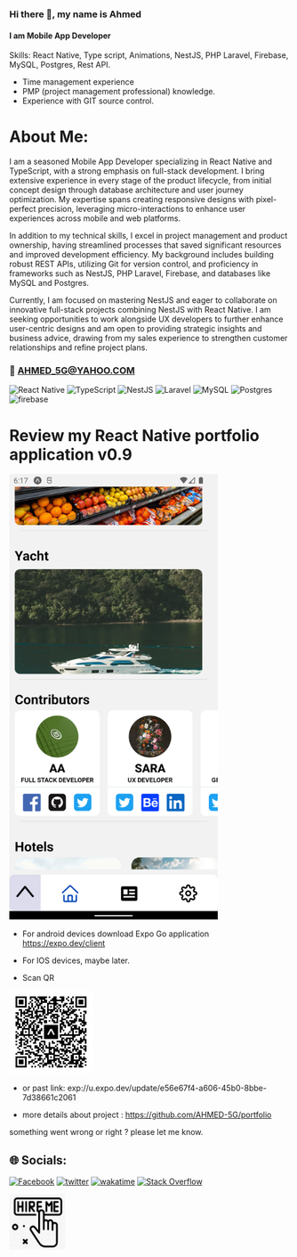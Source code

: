 ### Hi there 👋, my name is Ahmed

#### I am Mobile App Developer

Skills: React Native, Type script, Animations, NestJS, PHP Laravel, Firebase, MySQL, Postgres, Rest API.

- Time management experience
- PMP (project management professional) knowledge.
- Experience with GIT source control.

# About Me:

I am a seasoned Mobile App Developer specializing in React Native and TypeScript, with a strong emphasis on full-stack development. I bring extensive experience in every stage of the product lifecycle, from initial concept design through database architecture and user journey optimization. My expertise spans creating responsive designs with pixel-perfect precision, leveraging micro-interactions to enhance user experiences across mobile and web platforms.

In addition to my technical skills, I excel in project management and product ownership, having streamlined processes that saved significant resources and improved development efficiency. My background includes building robust REST APIs, utilizing Git for version control, and proficiency in frameworks such as NestJS, PHP Laravel, Firebase, and databases like MySQL and Postgres.

Currently, I am focused on mastering NestJS and eager to collaborate on innovative full-stack projects combining NestJS with React Native. I am seeking opportunities to work alongside UX developers to further enhance user-centric designs and am open to providing strategic insights and business advice, drawing from my sales experience to strengthen customer relationships and refine project plans.

### 📧 AHMED_5G@YAHOO.COM

![React Native](https://img.shields.io/badge/react_native-%2320232a.svg?style=for-the-badge&logo=react&logoColor=%2361DAFB) ![TypeScript](https://img.shields.io/badge/typescript-%23007ACC.svg?style=for-the-badge&logo=typescript&logoColor=white) ![NestJS](https://img.shields.io/badge/nestjs-%23ea2845.svg?style=for-the-badge&logo=nestjs&logoColor=white) ![Laravel](https://img.shields.io/badge/laravel-%23FF2D20.svg?style=for-the-badge&logo=laravel&logoColor=white) ![MySQL](https://img.shields.io/badge/MySQL-%2300758F.svg?style=for-the-badge&logo=mysql&logoColor=white) ![Postgres](https://img.shields.io/badge/postgres-%23316192.svg?style=for-the-badge&logo=postgresql&logoColor=white)
![firebase](https://img.shields.io/badge/-firebase-ffa611?style=for-the-badge&logo=firebase&logoColor=white)

# Review my React Native portfolio application v0.9

<img
     width=375 height= 800
      src="./images/sh.png">
</a>

- For android devices download Expo Go application https://expo.dev/client

- For IOS devices, maybe later.

- Scan QR

<img
     width=150 height= 150
      src="./images/eas-update09.svg">
</a>

- or past link:
  exp://u.expo.dev/update/e56e67f4-a606-45b0-8bbe-7d38661c2061

- more details about project :
  https://github.com/AHMED-5G/portfolio

something went wrong or right ? please let me know.

## 🌐 Socials:

[![Facebook](https://img.shields.io/badge/Facebook-%231877F2.svg?logo=Facebook&logoColor=white)](https://www.facebook.com/people/Ahmed-Ali/100086148849098/)
[![twitter](https://img.shields.io/badge/-twitter-1DA1F2?logo=twitter&logoColor=white)](https://twitter.com/AD_5G) [![wakatime](https://wakatime.com/badge/user/2b8d577c-8421-4136-96aa-e15e59c6a7d8.svg)](https://wakatime.com/@2b8d577c-8421-4136-96aa-e15e59c6a7d8)
[![Stack Overflow](https://img.shields.io/badge/-Stackoverflow-FE7A16?logo=stack-overflow&logoColor=white)](https://stackoverflow.com/users/14738120/ahmed5g)

 <a href="https://bento.me/ahmed5g">
     <img
     width=100 height= 100
      src="./images/hire2.png">
  </a>
